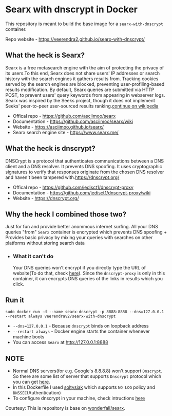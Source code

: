 # Searx with dnscrypt in Docker
This repository is meant to build the base image for a `searx-with-dnscrypt` container.

Repo website - https://veerendra2.github.io/searx-with-dnscrypt/
## What the heck is Searx?
Searx is a free metasearch engine with the aim of protecting the privacy of its users.To this end, Searx does not share users' IP addresses or search history with the search engines it gathers results from. Tracking cookies served by the search engines are blocked, preventing user-profiling-based results modification. By default, Searx queries are submitted via HTTP POST, to prevent users' query keywords from appearing in webserver logs. Searx was inspired by the Seeks project, though it does not implement Seeks' peer-to-peer user-sourced results ranking.[continue on wikipedia](https://en.wikipedia.org/wiki/Searx)
   * Offical repo - https://github.com/asciimoo/searx
   * Documentation - https://github.com/asciimoo/searx/wiki
   * Website - https://asciimoo.github.io/searx/
   * Searx search engine site - https://www.searx.me/
## What the heck is dnscrypt?
DNSCrypt is a protocol that authenticates communications between a DNS client and a DNS resolver. It prevents DNS spoofing. It uses cryptographic signatures to verify that responses originate from the chosen DNS resolver and haven't been tampered with.https://dnscrypt.org/
  * Offical repo - https://github.com/jedisct1/dnscrypt-proxy
  * Documentation - https://github.com/jedisct1/dnscrypt-proxy/wiki
  * Website - https://dnscrypt.org/

## Why the heck I combined those two?
Just for fun and provide better anommous internet surfing. All your DNS queries "from" `Searx` container is encrypted which prevents DNS spoofing + Provides basic privacy by mixing your queries with searches on other platforms without storing search data
   * ### What it can't do
     Your DNS queries won't encrypt if you directly type the URL of website(To do that, check [here](https://github.com/veerendra2/useless-scripts#5-dsncrypt-autopy)). Since the `dnscrypt-proxy` is only in this container, it can encrypts DNS queries of the links in results which you click.

## Run it
`sudo docker run -d --name searx-dnscrypt -p 8888:8888 --dns=127.0.0.1 --restart always veerendrav2/searx-with-dnscrypt`
   * `--dns=127.0.0.1` - Because `dnscrypt` binds on loopback address
   * `--restart always` - Docker engine starts the container whenever machine boots
   * You can access `Searx` at http://127.0.0.1:8888

## NOTE
* Normal DNS servers(for e.g. Google's 8.8.8.8) won't support `Dnscrypt`. So there are some list of server that supports `Dnscrypt` protocol which you can get [here](https://github.com/jedisct1/dnscrypt-proxy/blob/master/dnscrypt-resolvers.csv).
* In this Dockerfile I used [soltysiak](https://github.com/jedisct1/dnscrypt-proxy/blob/master/dnscrypt-resolvers.csv#L98) which supports `NO LOG` policy and `DNSSEC`(Authentication)
* To configure dnscrypt in your machine, check intructions [here](https://github.com/veerendra2/useless-scripts#5-dsncrypt-autopy)

Courtesy: This is repository is base on [wonderfall/searx](https://github.com/Wonderfall/dockerfiles/tree/master/searx). 
